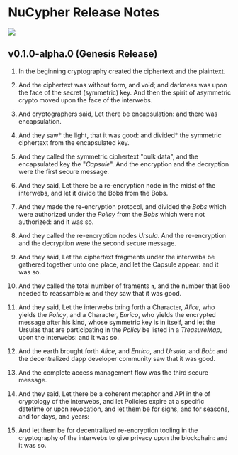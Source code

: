 # NuCypher Release Notes

![](https://goo.gl/C1Gpwa)

## v0.1.0-alpha.0 (Genesis Release)
 
   1. In the beginning cryptography created the ciphertext and the plaintext.
   
   2. And the ciphertext was without form, and void; and darkness was upon the face of the secret (symmetric) key. And then the spirit of asymmetric crypto moved upon the face of the interwebs.
   
   3. And cryptographers said, Let there be encapsulation: and there was encapsulation.
   
   4. And they saw* the light, that it was good: and divided* the symmetric ciphertext from the encapsulated key.
   
   5. And they called the symmetric ciphertext "bulk data", and the encapsulated key the "*Capsule*". And the encryption and the decryption were the first secure message.
   
   6. And they said, Let there be a re-encryption node in the midst of the interwebs, and let it divide the Bobs from the Bobs.
   
   7. And they made the re-encryption protocol, and divided the *Bobs* which were authorized under the *Policy* from the *Bobs* which were not authorized: and it was so.
   
   8. And they called the re-encryption nodes *Ursula*. And the re-encryption and the decryption were the second secure message.
   
   9. And they said, Let the ciphertext fragments under the interwebs be gathered together unto one place, and let the Capsule appear: and it was so.
   
   10. And they called the total number of framents **`n`**, and the number that Bob needed to reassamble **`m`**: and they saw that it was good.
   
   11. And they said, Let the interwebs bring forth a Character, *Alice*, who yields the *Policy*, and a Character, *Enrico*, who yields the encrypted message after his kind, whose symmetric key is in itself, and let the Ursulas that are participating in the *Policy* be listed in a *TreasureMap*, upon the interwebs: and it was so.
   
   12. And the earth brought forth *Alice*, and *Enrico*, and *Ursula*, and *Bob*: and the decentralized dapp developer community saw that it was good.
   
   13. And the complete access management flow was the third secure message.
   
   14. And they said, Let there be a coherent metaphor and API in the  of cryptology of the interwebs, and let Policies expire at a specific datetime or upon revocation, and let them be for signs, and for seasons, and for days, and years:
   
   15. And let them be for decentralized re-encryption tooling in the cryptography of the interwebs to give privacy upon the blockchain: and it was so.
